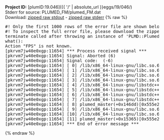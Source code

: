 **Project ID:** [plumID:19.046]({{ '/' | absolute_url }}eggs/19/046/)  
Stderr for source:  PLUMED_FM/plumed_FM.dat   
Download: [zipped raw stdout](plumed_FM.dat.plumed_master.stdout.txt.zip) - [zipped raw stderr](plumed_FM.dat.plumed_master.stderr.txt.zip) 
{% raw %}
<pre>
#! Only the first 1000 rows of the error file are shown below
#! To inspect the full error file, please download the zipped raw stderr file above
terminate called after throwing an instance of 'PLMD::Plumed::Exception'
what():
Action "FPS" is not known.
[pkrvm7jw40e0xgp:11654] *** Process received signal ***
[pkrvm7jw40e0xgp:11654] Signal: Aborted (6)
[pkrvm7jw40e0xgp:11654] Signal code:  (-6)
[pkrvm7jw40e0xgp:11654] [ 0] /lib/x86_64-linux-gnu/libc.so.6(+0x45330)[0x7fe23c445330]
[pkrvm7jw40e0xgp:11654] [ 1] /lib/x86_64-linux-gnu/libc.so.6(pthread_kill+0x11c)[0x7fe23c49eb2c]
[pkrvm7jw40e0xgp:11654] [ 2] /lib/x86_64-linux-gnu/libc.so.6(gsignal+0x1e)[0x7fe23c44527e]
[pkrvm7jw40e0xgp:11654] [ 3] /lib/x86_64-linux-gnu/libc.so.6(abort+0xdf)[0x7fe23c4288ff]
[pkrvm7jw40e0xgp:11654] [ 4] /lib/x86_64-linux-gnu/libstdc++.so.6(+0xa5ff5)[0x7fe23c8a5ff5]
[pkrvm7jw40e0xgp:11654] [ 5] /lib/x86_64-linux-gnu/libstdc++.so.6(+0xbb0da)[0x7fe23c8bb0da]
[pkrvm7jw40e0xgp:11654] [ 6] /lib/x86_64-linux-gnu/libstdc++.so.6(_ZSt10unexpectedv+0x0)[0x7fe23c8a5a55]
[pkrvm7jw40e0xgp:11654] [ 7] /lib/x86_64-linux-gnu/libstdc++.so.6(+0xa5a6f)[0x7fe23c8a5a6f]
[pkrvm7jw40e0xgp:11654] [ 8] plumed_master(+0x146dd)[0x555e27af16dd]
[pkrvm7jw40e0xgp:11654] [ 9] /lib/x86_64-linux-gnu/libc.so.6(+0x2a1ca)[0x7fe23c42a1ca]
[pkrvm7jw40e0xgp:11654] [10] /lib/x86_64-linux-gnu/libc.so.6(__libc_start_main+0x8b)[0x7fe23c42a28b]
[pkrvm7jw40e0xgp:11654] [11] plumed_master(+0x15365)[0x555e27af2365]
[pkrvm7jw40e0xgp:11654] *** End of error message ***
</pre>
{% endraw %}
